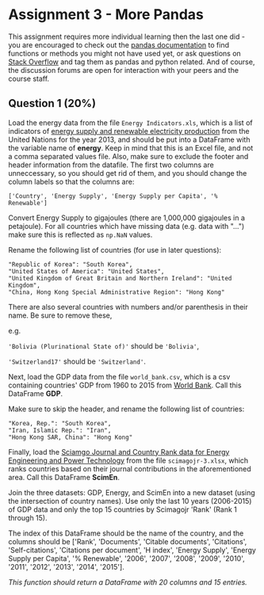 # Assignment 3 - More Pandas
This assignment requires more individual learning then the last one did - you are encouraged to check out the [pandas documentation](https://pandas.pydata.org/pandas-docs/stable/) to find functions or methods you might not have used yet, or ask questions on [Stack Overflow](https://stackoverflow.com) and tag them as pandas and python related. And of course, the discussion forums are open for interaction with your peers and the course staff.
## Question 1 (20%)
Load the energy data from the file `Energy Indicators.xls`, which is a list of indicators of [energy supply and renewable electricity production](https://github.com/NurlanMammadov92/python_coursera/blob/master/assignment_3/Energy%20Indicators.xls) from the United Nations for the year 2013, and should be put into a DataFrame with the variable name of **energy**.
Keep in mind that this is an Excel file, and not a comma separated values file. Also, make sure to exclude the footer and header information from the datafile. The first two columns are unneccessary, so you should get rid of them, and you should change the column labels so that the columns are:

`['Country', 'Energy Supply', 'Energy Supply per Capita', '% Renewable']`


Convert Energy Supply to gigajoules (there are 1,000,000 gigajoules in a petajoule). For all countries which have missing data (e.g. data with "...") make sure this is reflected as `np.NaN` values.

Rename the following list of countries (for use in later questions):
```
"Republic of Korea": "South Korea",
"United States of America": "United States",
"United Kingdom of Great Britain and Northern Ireland": "United Kingdom",
"China, Hong Kong Special Administrative Region": "Hong Kong"
```

There are also several countries with numbers and/or parenthesis in their name. Be sure to remove these,

e.g.

`'Bolivia (Plurinational State of)'` should be `'Bolivia'`,

`'Switzerland17'` should be `'Switzerland'`.



Next, load the GDP data from the file `world_bank.csv`, which is a csv containing countries' GDP from 1960 to 2015 from [World Bank](https://raw.githubusercontent.com/NurlanMammadov92/python_coursera/master/assignment_3/world_bank.csv). Call this DataFrame **GDP**.

Make sure to skip the header, and rename the following list of countries:
```
"Korea, Rep.": "South Korea", 
"Iran, Islamic Rep.": "Iran",
"Hong Kong SAR, China": "Hong Kong"
```

Finally, load the [Sciamgo Journal and Country Rank data for Energy Engineering and Power Technology](https://github.com/NurlanMammadov92/python_coursera/blob/master/assignment_3/scimagojr.xlsx) from the file `scimagojr-3.xlsx`, which ranks countries based on their journal contributions in the aforementioned area. Call this DataFrame **ScimEn**.

Join the three datasets: GDP, Energy, and ScimEn into a new dataset (using the intersection of country names). Use only the last 10 years (2006-2015) of GDP data and only the top 15 countries by Scimagojr 'Rank' (Rank 1 through 15).

The index of this DataFrame should be the name of the country, and the columns should be ['Rank', 'Documents', 'Citable documents', 'Citations', 'Self-citations', 'Citations per document', 'H index', 'Energy Supply', 'Energy Supply per Capita', '% Renewable', '2006', '2007', '2008', '2009', '2010', '2011', '2012', '2013', '2014', '2015'].

*This function should return a DataFrame with 20 columns and 15 entries.*






